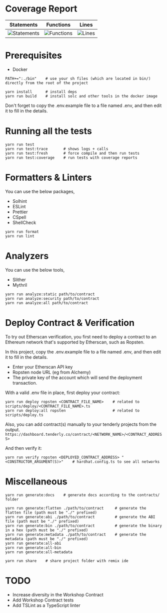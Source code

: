 # Coverage Report

| Statements                                                                               | Functions                                                                              | Lines                                                                          |
| ---------------------------------------------------------------------------------------- | -------------------------------------------------------------------------------------- | ------------------------------------------------------------------------------ |
| ![Statements](https://img.shields.io/badge/statements-100%25-brightgreen.svg?style=flat) | ![Functions](https://img.shields.io/badge/functions-100%25-brightgreen.svg?style=flat) | ![Lines](https://img.shields.io/badge/lines-100%25-brightgreen.svg?style=flat) |

# Prerequisites

- Docker

```shell
PATH+=":./bin"    # use your sh files (which are located in bin/) directly from the root of the project
```

```shell
yarn install      # install deps
yarn run build    # install solc and other tools in the docker image
```

Don't forget to copy the .env.example file to a file named .env, and then edit it to fill in the details.

# Running all the tests

```shell
yarn run test
yarn run test:trace       # shows logs + calls
yarn run test:fresh       # force compile and then run tests
yarn run test:coverage    # run tests with coverage reports
```

# Formatters & Linters

You can use the below packages,

- Solhint
- ESLint
- Prettier
- CSpell
- ShellCheck

```shell
yarn run format
yarn run lint
```

# Analyzers

You can use the below tools,

- Slither
- Mythril

```shell
yarn run analyze:static path/to/contract
yarn run analyze:security path/to/contract
yarn run analyze:all path/to/contract
```

# Deploy Contract & Verification

To try out Etherscan verification, you first need to deploy a contract to an Ethereum network that's supported by Etherscan, such as Ropsten.

In this project, copy the .env.example file to a file named .env, and then edit it to fill in the details.

- Enter your Etherscan API key
- Ropsten node URL (eg from Alchemy)
- The private key of the account which will send the deployment transaction.

With a valid .env file in place, first deploy your contract:

```shell
yarn run deploy ropsten <CONTRACT_FILE_NAME>    # related to scripts/deploy/<CONTRACT_FILE_NAME>.ts
yarn run deploy:all ropsten                     # related to scripts/deploy.ts
```

Also, you can add contract(s) manually to your tenderly projects from the output.
`https://dashboard.tenderly.co/contract/<NETWORK_NAME>/<CONTRACT_ADDRESS>`

And then verify it:

```shell
yarn run verify ropsten <DEPLOYED_CONTRACT_ADDRESS> "<CONSTRUCTOR_ARGUMENT(S)>"    # hardhat.config.ts to see all networks
```

# Miscellaneous

```shell
yarn run generate:docs    # generate docs according to the contracts/ folder
```

```shell
yarn run generate:flatten ./path/to/contract     # generate the flatten file (path must be "./" prefixed)
yarn run generate:abi ./path/to/contract         # generate the ABI file (path must be "./" prefixed)
yarn run generate:bin ./path/to/contract         # generate the binary in a hex (path must be "./" prefixed)
yarn run generate:metadata ./path/to/contract    # generate the metadata (path must be "./" prefixed)
yarn run generate:all-abi
yarn run generate:all-bin
yarn run generate:all-metadata
```

```shell
yarn run share    # share project folder with remix ide
```

# TODO

- Increase diversity in the Workshop Contract
- Add Workshop Contract tests
- Add TSLint as a TypeScript linter
